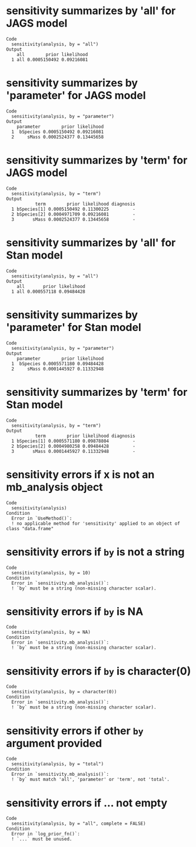 # sensitivity summarizes by 'all' for JAGS model

    Code
      sensitivity(analysis, by = "all")
    Output
        all        prior likelihood
      1 all 0.0005150492 0.09216081

# sensitivity summarizes by 'parameter' for JAGS model

    Code
      sensitivity(analysis, by = "parameter")
    Output
        parameter        prior likelihood
      1  bSpecies 0.0005150492 0.09216081
      2     sMass 0.0002524377 0.13445658

# sensitivity summarizes by 'term' for JAGS model

    Code
      sensitivity(analysis, by = "term")
    Output
               term        prior likelihood diagnosis
      1 bSpecies[1] 0.0005150492 0.11300225         -
      2 bSpecies[2] 0.0004971709 0.09216081         -
      3       sMass 0.0002524377 0.13445658         -

# sensitivity summarizes by 'all' for Stan model

    Code
      sensitivity(analysis, by = "all")
    Output
        all       prior likelihood
      1 all 0.000557118 0.09484428

# sensitivity summarizes by 'parameter' for Stan model

    Code
      sensitivity(analysis, by = "parameter")
    Output
        parameter        prior likelihood
      1  bSpecies 0.0005571180 0.09484428
      2     sMass 0.0001445927 0.11332948

# sensitivity summarizes by 'term' for Stan model

    Code
      sensitivity(analysis, by = "term")
    Output
               term        prior likelihood diagnosis
      1 bSpecies[1] 0.0005571180 0.09878804         -
      2 bSpecies[2] 0.0004980258 0.09484428         -
      3       sMass 0.0001445927 0.11332948         -

# sensitivity errors if x is not an mb_analysis object

    Code
      sensitivity(analysis)
    Condition
      Error in `UseMethod()`:
      ! no applicable method for 'sensitivity' applied to an object of class "data.frame"

# sensitivity errors if `by` is not a string

    Code
      sensitivity(analysis, by = 10)
    Condition
      Error in `sensitivity.mb_analysis()`:
      ! `by` must be a string (non-missing character scalar).

# sensitivity errors if `by` is NA

    Code
      sensitivity(analysis, by = NA)
    Condition
      Error in `sensitivity.mb_analysis()`:
      ! `by` must be a string (non-missing character scalar).

# sensitivity errors if `by` is character(0)

    Code
      sensitivity(analysis, by = character(0))
    Condition
      Error in `sensitivity.mb_analysis()`:
      ! `by` must be a string (non-missing character scalar).

# sensitivity errors if other `by` argument provided

    Code
      sensitivity(analysis, by = "total")
    Condition
      Error in `sensitivity.mb_analysis()`:
      ! `by` must match 'all', 'parameter' or 'term', not 'total'.

# sensitivity errors if ... not empty

    Code
      sensitivity(analysis, by = "all", complete = FALSE)
    Condition
      Error in `log_prior_fn()`:
      ! `...` must be unused.

